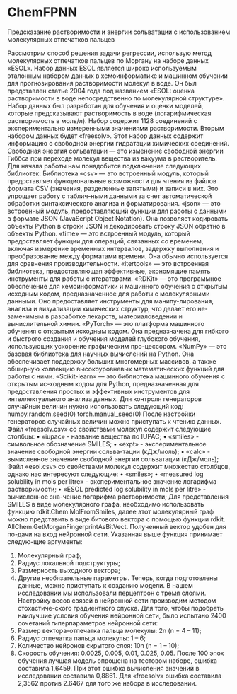 # ChemFPNN
Предсказание растворимости и энергии сольватации с использованием молекулярных отпечатков пальцев

Рассмотрим способ решения задачи регрессии, использую метод молекулярных отпечатков пальцев по Моргану на наборе данных «ESOL».
Набор данных ESOL является широко используемым эталонным набором данных в хемоинформатике и машинном обучении для прогнозирования растворимости молекул в воде. Он был представлен статье 2004 года под названием «ESOL: оценка растворимости в воде непосредственно по молекулярной структуре». Набор данных был разработан для обучения и оценки моделей, которые предсказывают растворимость в воде (логарифмическая растворимость в моль/л). Набор содержит 1128 соединений с экспериментально измеренными значениями растворимости.
Вторым набором данных будет «freesolv». Этот набор данных содержит информацию о свободной энергии гидратации химических соединений. Свободная энергия сольватации — это изменение свободной энергии Гиббса при переходе молекул вещества из вакуума в растворитель. 
Для начала работы нам понадобится подключение следующих библиотек:
Библиотека «csv» — это встроенный модуль, который предоставляет функциональные возможности для чтения из файлов формата CSV (значения, разделенные запятыми) и записи в них. Это упрощает работу с таблич-ными данными за счет автоматической обработки синтаксического анализа и форматирования.
«json» — это встроенный модуль, предоставляющий функции для работы с данными в формате JSON (JavaScript Object Notation). Она позволяет кодировать объекты Python в строки JSON и декодировать строку JSON обратно в объекты Python.
«time» — это встроенный модуль, который предоставляет функции для операций, связанных со временем, включая измерение временных интервалов, задержку выполнения и преобразование между форматами времени. Она обычно используется для сравнения производительности.
«itertools» — это встроенная библиотека, предоставляющая эффективные, экономящие память инструменты для работы с итераторами.
«RDKit» — это программное обеспечение для хемоинформатики и машинного обучения с открытым исходным кодом, предназначенное для работы с молекулярными данными. Оно предоставляет инструменты для манипу-лирования, анализа и визуализации химических структур, что делает его не-заменимым в разработке лекарств, материаловедении и вычислительной химии.
«PyTorch» — это платформа машинного обучения с открытым исходным кодом. Она предназначена для гибкого и быстрого создания и обучения моделей глубокого обучения, использующих ускорение графическим про-цессором. 
«NumPy» — это базовая библиотека для научных вычислений на Python. Она обеспечивает поддержку больших многомерных массивов, а также обширную коллекцию высокоуровневых математических функций для работы с ними.
«Scikit-learn» — это библиотека машинного обучения с открытым ис-ходным кодом для Python, предназначенная для предоставления простых и эффективных инструментов для интеллектуального анализа данных. 
Для контроля генераторов случайных величин нужно использовать следующий код:
numpy.random.seed(0)
torch.manual_seed(0)
После настройки генераторов случайных величин можно приступать к чтению данных. Файл «freesolv.csv» со свойствами молекул содержит следующие столбцы:
•	«iupac» - название вещества по IUPAC;
•	«smiles» - символьное обозначение SMILES;
•	«expt» - экспериментальное значение свободной энергии сольва-тации (кДж/моль);
•	«calc» - вычисленное значение свободной энергии сольватации (кДж/моль);
Файл «esol.csv» со свойствами молекул содержит множество столбцов, однако нас интересуют следующие:
•	«smiles»;
•	«measured log solubility in mols per litre» - экспериментальное значение логарифма растворимости;
•	«ESOL predicted log solubility in mols per litre» - вычисленное зна-чение логарифма растворимости;
Для представления SMILES в виде молекулярного графа, необходимо использовать функцию rdkit.Chem.MolFromSmiles, далее этот молекулярный граф можно представить в виде битового вектора с помощью функции rdkit. AllChem.GetMorganFingerprintAsBitVect. Полученный вектор удобен для по-дачи на вход нейронной сети. Указанная выше функция принимает следую-щие аргументы:
1)	Молекулярный граф;
2)	Радиус локальной подструктуры;
3)	Размерность выходного вектора;
4)	Другие необязательные параметры.
Теперь, когда подготовлены данные, можно приступать к созданию модели. В нашем исследовании мы использовали перцептрон с тремя слоями. Настройку весов связей в нейронной сети производим методом стохастиче-ского градиентного спуска.
Для того, чтобы подобрать наилучшие условия обучения нейронной сети, было испытано 2400 сочетаний гиперпараметров нейронной сети:
1)	Размер вектора-отпечатка пальца молекулы: 2n (n = 4 – 11);
2)	Радиус отпечатка пальца молекулы: 1 – 6;
3)	Количество нейронов скрытого слоя: 10n (n = 1 – 10);
4)	Скорость обучения: 0.0025, 0.005, 0.01, 0.025, 0.05.
После 100 эпох обучения лучшая модель опрошена на тестовом наборе, ошибка составила 1,6459. При этот ошибка вычисления значений в исследовании составила 0,8861. Для «freesolv» ошибка составила 2,3562 против 2.6467 для того же набора в исследовании.

